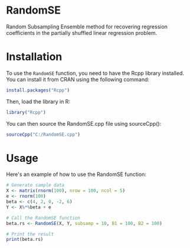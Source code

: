 # RandomSE

Random Subsampling Ensemble method for recovering regression coefficients in the partially shuffled linear regression problem.

# Installation

To use the `RandomSE` function, you need to have the Rcpp library installed. You can install it from CRAN using the following command:

```R
install.packages("Rcpp")
```

Then, load the library in R:
```R
library("Rcpp")
```

You can then source the RandomSE.cpp file using sourceCpp():
```R
sourceCpp("C:/RandomSE.cpp")
```

# Usage
Here's an example of how to use the RandomSE function:
```R
# Generate sample data
X <- matrix(rnorm(100), nrow = 100, ncol = 5)
e <- rnorm(100)
beta <- c(4, 2, 0, -2, 6)
Y <- X%*%beta + e

# Call the RandomSE function
beta.rs <- RandomSE(X, Y, subsamp = 10, B1 = 100, B2 = 100)

# Print the result
print(beta.rs)
```

